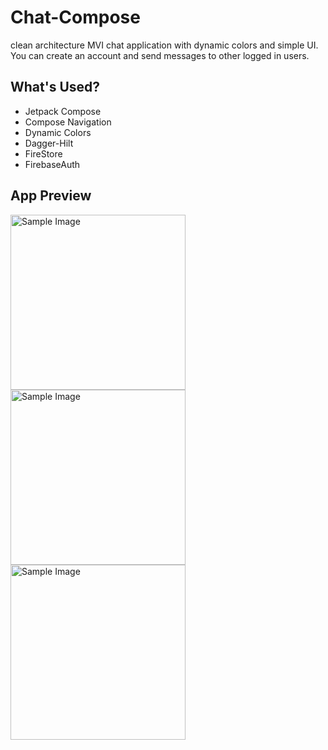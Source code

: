 # Chat-Compose

clean architecture MVI chat application with dynamic colors and simple UI. You can create an account and send messages to other logged in users.

## What's Used?

- Jetpack Compose
- Compose Navigation
- Dynamic Colors
- Dagger-Hilt
- FireStore
- FirebaseAuth

## App Preview
<img src="https://github.com/luukitooo/Chat-Compose/assets/107555010/a47e4138-4c77-4ac3-a590-4655c2b3d034" alt="Sample Image" width="280">
<img src="https://github.com/luukitooo/Chat-Compose/assets/107555010/5e4f9a55-cdd0-46a7-a6c0-fc650228a449" alt="Sample Image" width="280">
<img src="https://github.com/luukitooo/Chat-Compose/assets/107555010/605fc092-9a9d-4761-82e4-53d8180f4c5d" alt="Sample Image" width="280">
